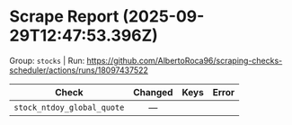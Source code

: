 # Scrape Report (2025-09-29T12:47:53.396Z)

Group: `stocks`  |  Run: https://github.com/AlbertoRoca96/scraping-checks-scheduler/actions/runs/18097437522

| Check | Changed | Keys | Error |
|---|:---:|:--|:--|
| `stock_ntdoy_global_quote` | — |  |  |
